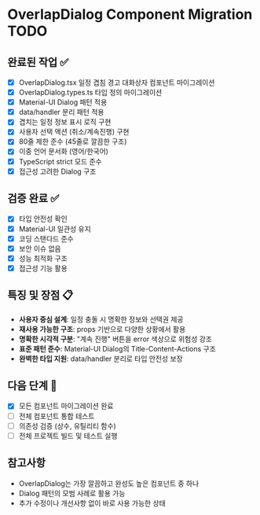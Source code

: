 # OverlapDialog Component Migration TODO

## 완료된 작업 ✅

- [x] OverlapDialog.tsx 일정 겹침 경고 대화상자 컴포넌트 마이그레이션
- [x] OverlapDialog.types.ts 타입 정의 마이그레이션
- [x] Material-UI Dialog 패턴 적용
- [x] data/handler 분리 패턴 적용
- [x] 겹치는 일정 정보 표시 로직 구현
- [x] 사용자 선택 액션 (취소/계속진행) 구현
- [x] 80줄 제한 준수 (45줄로 깔끔한 구조)
- [x] 이중 언어 문서화 (영어/한국어)
- [x] TypeScript strict 모드 준수
- [x] 접근성 고려한 Dialog 구조

## 검증 완료 ✅

- [x] 타입 안전성 확인
- [x] Material-UI 일관성 유지
- [x] 코딩 스탠다드 준수
- [x] 보안 이슈 없음
- [x] 성능 최적화 구조
- [x] 접근성 기능 활용

## 특징 및 장점 📋

- **사용자 중심 설계**: 일정 충돌 시 명확한 정보와 선택권 제공
- **재사용 가능한 구조**: props 기반으로 다양한 상황에서 활용
- **명확한 시각적 구분**: "계속 진행" 버튼을 error 색상으로 위험성 강조
- **표준 패턴 준수**: Material-UI Dialog의 Title-Content-Actions 구조
- **완벽한 타입 지원**: data/handler 분리로 타입 안전성 보장

## 다음 단계 📝

- [x] 모든 컴포넌트 마이그레이션 완료
- [ ] 전체 컴포넌트 통합 테스트
- [ ] 의존성 검증 (상수, 유틸리티 함수)
- [ ] 전체 프로젝트 빌드 및 테스트 실행

## 참고사항

- OverlapDialog는 가장 깔끔하고 완성도 높은 컴포넌트 중 하나
- Dialog 패턴의 모범 사례로 활용 가능
- 추가 수정이나 개선사항 없이 바로 사용 가능한 상태
